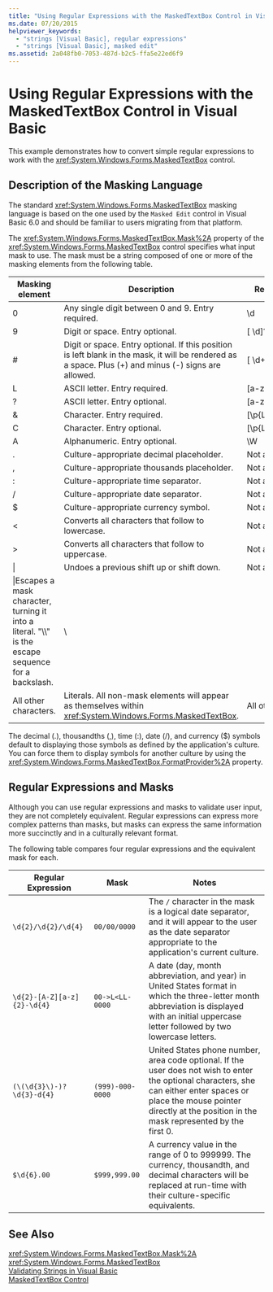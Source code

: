 ```yaml
---
title: "Using Regular Expressions with the MaskedTextBox Control in Visual Basic"
ms.date: 07/20/2015
helpviewer_keywords: 
  - "strings [Visual Basic], regular expressions"
  - "strings [Visual Basic], masked edit"
ms.assetid: 2a048fb0-7053-487d-b2c5-ffa5e22ed6f9
---
```

# Using Regular Expressions with the MaskedTextBox Control in Visual Basic
This example demonstrates how to convert simple regular expressions to work with the <xref:System.Windows.Forms.MaskedTextBox> control.  

## Description of the Masking Language  
 The standard <xref:System.Windows.Forms.MaskedTextBox> masking language is based on the one used by the `Masked Edit` control in Visual Basic 6.0 and should be familiar to users migrating from that platform.  

 The <xref:System.Windows.Forms.MaskedTextBox.Mask%2A> property of the <xref:System.Windows.Forms.MaskedTextBox> control specifies what input mask to use. The mask must be a string composed of one or more of the masking elements from the following table.  


|                                            Masking element                                            |                                                                      Description                                                                      |    Regular expression element     |
|-------------------------------------------------------------------------------------------------------|-------------------------------------------------------------------------------------------------------------------------------------------------------|-----------------------------------|
|                                                   0                                                   |                                                   Any single digit between 0 and 9. Entry required.                                                   |                \d                 |
|                                                   9                                                   |                                                            Digit or space. Entry optional.                                                            |              [ \d]?               |
|                                                   #                                                   | Digit or space. Entry optional. If this position is left blank in the mask, it will be rendered as a space. Plus (+) and minus (-) signs are allowed. |             [ \d+-]?              |
|                                                   L                                                   |                                                             ASCII letter. Entry required.                                                             |             [a-zA-Z]              |
|                                                   ?                                                   |                                                             ASCII letter. Entry optional.                                                             |             [a-zA-Z]?             |
|                                                   &                                                   |                                                              Character. Entry required.                                                               | [\p{Ll}\p{Lu}\p{Lt}\p{Lm}\p{Lo}]  |
|                                                   C                                                   |                                                              Character. Entry optional.                                                               | [\p{Ll}\p{Lu}\p{Lt}\p{Lm}\p{Lo}]? |
|                                                   A                                                   |                                                             Alphanumeric. Entry optional.                                                             |                \W                 |
|                                                   .                                                   |                                                       Culture-appropriate decimal placeholder.                                                        |          Not available.           |
|                                                   ,                                                   |                                                      Culture-appropriate thousands placeholder.                                                       |          Not available.           |
|                                                   :                                                   |                                                          Culture-appropriate time separator.                                                          |          Not available.           |
|                                                   /                                                   |                                                          Culture-appropriate date separator.                                                          |          Not available.           |
|                                                   $                                                   |                                                         Culture-appropriate currency symbol.                                                          |          Not available.           |
|                                                  \<                                                   |                                                   Converts all characters that follow to lowercase.                                                   |          Not available.           |
|                                                   >                                                   |                                                   Converts all characters that follow to uppercase.                                                   |          Not available.           |
|                                                &#124;                                                 |                                                       Undoes a previous shift up or shift down.                                                       |          Not available.           |
| \|Escapes a mask character, turning it into a literal. "\\\\" is the escape sequence for a backslash. |                                                                           \                                                                           |                                   |
|                                         All other characters.                                         |                      Literals. All non-mask elements will appear as themselves within <xref:System.Windows.Forms.MaskedTextBox>.                      |       All other characters.       |

 The decimal (.), thousandths (,), time (:), date (/), and currency ($) symbols default to displaying those symbols as defined by the application's culture. You can force them to display symbols for another culture by using the <xref:System.Windows.Forms.MaskedTextBox.FormatProvider%2A> property.  

## Regular Expressions and Masks  
 Although you can use regular expressions and masks to validate user input, they are not completely equivalent. Regular expressions can express more complex patterns than masks, but masks can express the same information more succinctly and in a culturally relevant format.  

 The following table compares four regular expressions and the equivalent mask for each.  

|Regular Expression|Mask|Notes|  
|------------------------|----------|-----------|  
|`\d{2}/\d{2}/\d{4}`|`00/00/0000`|The `/` character in the mask is a logical date separator, and it will appear to the user as the date separator appropriate to the application's current culture.|  
|`\d{2}-[A-Z][a-z]{2}-\d{4}`|`00->L<LL-0000`|A date (day, month abbreviation, and year) in United States format in which the three-letter month abbreviation is displayed with an initial uppercase letter followed by two lowercase letters.|  
|`(\(\d{3}\)-)?\d{3}-d{4}`|`(999)-000-0000`|United States phone number, area code optional. If the user does not wish to enter the optional characters, she can either enter spaces or place the mouse pointer directly at the position in the mask represented by the first 0.|  
|`$\d{6}.00`|`$999,999.00`|A currency value in the range of 0 to 999999. The currency, thousandth, and decimal characters will be replaced at run-time with their culture-specific equivalents.|  

## See Also  
 <xref:System.Windows.Forms.MaskedTextBox.Mask%2A>  
 <xref:System.Windows.Forms.MaskedTextBox>  
 [Validating Strings in Visual Basic](../../../../visual-basic/programming-guide/language-features/strings/validating-strings.md)  
 [MaskedTextBox Control](../../../../framework/winforms/controls/maskedtextbox-control-windows-forms.md)
